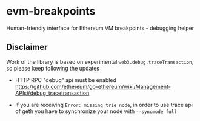 # evm-breakpoints
Human-friendly interface for Ethereum VM breakpoints - debugging helper

## Disclaimer

Work of the library is based on experimental `web3.debug.traceTransaction`, so please keep following the updates

- HTTP RPC "debug" api must be enabled
https://github.com/ethereum/go-ethereum/wiki/Management-APIs#debug_tracetransaction

- If you are receiving `Error: missing trie node`,
in order to use trace api of geth you have to synchronize your node with `--syncmode full`
